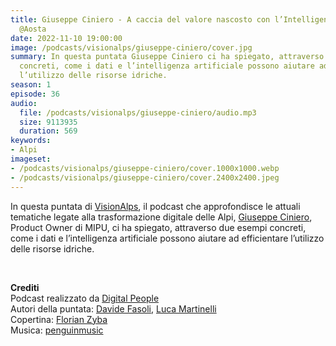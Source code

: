 ```yaml
---
title: Giuseppe Ciniero - A caccia del valore nascosto con l’Intelligenza Artificiale
  @Aosta
date: 2022-11-10 19:00:00
image: /podcasts/visionalps/giuseppe-ciniero/cover.jpg
summary: In questa puntata Giuseppe Ciniero ci ha spiegato, attraverso due esempi
  concreti, come i dati e l’intelligenza artificiale possono aiutare ad efficientare
  l’utilizzo delle risorse idriche.
season: 1
episode: 36
audio:
  file: /podcasts/visionalps/giuseppe-ciniero/audio.mp3
  size: 9113935
  duration: 569
keywords:
- Alpi
imageset:
- /podcasts/visionalps/giuseppe-ciniero/cover.1000x1000.webp
- /podcasts/visionalps/giuseppe-ciniero/cover.2400x2400.jpeg
---
```


In questa puntata di [VisionAlps](https://www.visionalps.com/), il podcast che approfondisce le attuali tematiche legate alla trasformazione digitale delle Alpi, [Giuseppe Ciniero](https://www.linkedin.com/in/giuseppeciniero/), Product Owner di MIPU, ci ha spiegato, attraverso due esempi concreti, come i dati e l’intelligenza artificiale possono aiutare ad efficientare l’utilizzo delle risorse idriche.

<br>

**Crediti**<br>
Podcast realizzato da [Digital People](https://w3id.org/digitalpeople)<br>
Autori della puntata: [Davide Fasoli](https://www.linkedin.com/in/davide-fasoli-2b3246179/), [Luca Martinelli](https://www.linkedin.com/in/luca-martinelli/)<br>
Copertina: [Florian Zyba](https://www.linkedin.com/in/florian-zyba/)<br>
Musica: [penguinmusic](https://pixabay.com/users/penguinmusic-24940186/)